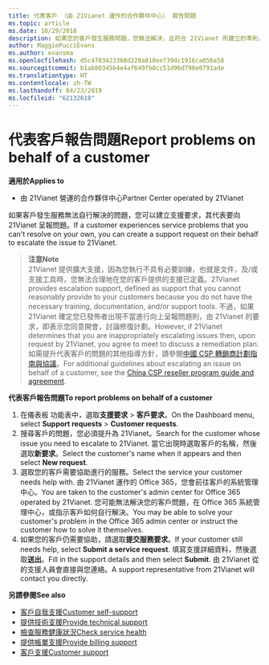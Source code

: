```yaml
---
title: 代表客戶 （由 21Vianet 運作的合作夥伴中心） 報告問題
ms.topic: article
ms.date: 10/29/2018
description: 如果您的客戶發生服務問題，您無法解決，且符合 21Vianet 所建立的準則，申請支援要求它們。
author: MaggiePucciEvans
ms.author: evansma
ms.openlocfilehash: d5c4703423360d228a810ee739dc1916ca056a58
ms.sourcegitcommit: b1ab80345b4e4af649fb8cc51d96d798e0791ade
ms.translationtype: HT
ms.contentlocale: zh-TW
ms.lasthandoff: 04/23/2019
ms.locfileid: "62132618"
---
```

# <a name="report-problems-on-behalf-of-a-customer"></a><span data-ttu-id="4e645-103">代表客戶報告問題</span><span class="sxs-lookup"><span data-stu-id="4e645-103">Report problems on behalf of a customer</span></span>

<span data-ttu-id="4e645-104">**適用於**</span><span class="sxs-lookup"><span data-stu-id="4e645-104">**Applies to**</span></span>

-   <span data-ttu-id="4e645-105">由 21Vianet 營運的合作夥伴中心</span><span class="sxs-lookup"><span data-stu-id="4e645-105">Partner Center operated by 21Vianet</span></span>


<span data-ttu-id="4e645-106">如果客戶發生服務無法自行解決的問題，您可以建立支援要求，其代表要向 21Vianet 呈報問題。</span><span class="sxs-lookup"><span data-stu-id="4e645-106">If a customer experiences service problems that you can't resolve on your own, you can create a support request on their behalf to escalate the issue to 21Vianet.</span></span>

><span data-ttu-id="4e645-107">**注意**</span><span class="sxs-lookup"><span data-stu-id="4e645-107">**Note**</span></span><br><span data-ttu-id="4e645-108">21Vianet 提供擴大支援，因為您執行不具有必要訓練，也就是文件，及/或支援工具時，您無法合理地在您的客戶提供的支援已定義。</span><span class="sxs-lookup"><span data-stu-id="4e645-108">21Vianet provides escalation support, defined as support that you cannot reasonably provide to your customers because you do not have the necessary training, documentation, and/or support tools.</span></span> <span data-ttu-id="4e645-109">不過，如果 21Vianet 確定您已發佈者出現不當進行向上呈報問題則，由 21Vianet 的要求，即表示您同意開會，討論修復計劃。</span><span class="sxs-lookup"><span data-stu-id="4e645-109">However, if 21Vianet determines that you are inappropriately escalating issues then, upon request by 21Vianet, you agree to meet to discuss a remediation plan.</span></span> <span data-ttu-id="4e645-110">如需提升代表客戶的問題的其他指導方針，請參閱[中國 CSP 轉銷商計劃指南與協議](csp-program-guide-and-agreements.md)。</span><span class="sxs-lookup"><span data-stu-id="4e645-110">For additional guidelines about escalating an issue on behalf of a customer, see the [China CSP reseller program guide and agreement](csp-program-guide-and-agreements.md).</span></span>


<span data-ttu-id="4e645-111">**代表客戶報告問題**</span><span class="sxs-lookup"><span data-stu-id="4e645-111">**To report problems on behalf of a customer**</span></span>

1. <span data-ttu-id="4e645-112">在儀表板 功能表中，選取**支援要求** &gt; **客戶要求**。</span><span class="sxs-lookup"><span data-stu-id="4e645-112">On the Dashboard menu, select **Support requests** &gt; **Customer requests**.</span></span>
2. <span data-ttu-id="4e645-113">搜尋客戶的問題，您必須提升為 21Vianet。</span><span class="sxs-lookup"><span data-stu-id="4e645-113">Search for the customer whose issue you need to escalate to 21Vianet.</span></span> <span data-ttu-id="4e645-114">當它出現時選取客戶的名稱，然後選取**新要求**。</span><span class="sxs-lookup"><span data-stu-id="4e645-114">Select the customer's name when it appears and then select **New request**.</span></span>
3. <span data-ttu-id="4e645-115">選取您的客戶需要協助進行的服務。</span><span class="sxs-lookup"><span data-stu-id="4e645-115">Select the service your customer needs help with.</span></span> <span data-ttu-id="4e645-116">由 21Vianet 運作的 Office 365，您會前往客戶的系統管理中心。</span><span class="sxs-lookup"><span data-stu-id="4e645-116">You are taken to the customer's admin center for Office 365 operated by 21Vianet.</span></span> <span data-ttu-id="4e645-117">您可能無法解決您的客戶問題，在 Office 365 系統管理中心，或指示客戶如何自行解決。</span><span class="sxs-lookup"><span data-stu-id="4e645-117">You may be able to solve your customer's problem in the Office 365 admin center or instruct the customer how to solve it themselves.</span></span>
4. <span data-ttu-id="4e645-118">如果您的客戶仍需要協助，請選取**提交服務要求**。</span><span class="sxs-lookup"><span data-stu-id="4e645-118">If your customer still needs help, select **Submit a service request**.</span></span> <span data-ttu-id="4e645-119">填寫支援詳細資料，然後選取**送出**。</span><span class="sxs-lookup"><span data-stu-id="4e645-119">Fill in the support details and then select **Submit**.</span></span> <span data-ttu-id="4e645-120">由 21Vianet 從的支援人員會直接與您連絡。</span><span class="sxs-lookup"><span data-stu-id="4e645-120">A support representative from 21Vianet will contact you directly.</span></span>

<span data-ttu-id="4e645-121">**另請參閱**</span><span class="sxs-lookup"><span data-stu-id="4e645-121">**See also**</span></span>

-   [<span data-ttu-id="4e645-122">客戶自我支援</span><span class="sxs-lookup"><span data-stu-id="4e645-122">Customer self-support</span></span>](customer-self-support.md)
-   [<span data-ttu-id="4e645-123">提供技術支援</span><span class="sxs-lookup"><span data-stu-id="4e645-123">Provide technical support</span></span>](provide-technical-support.md)
-   [<span data-ttu-id="4e645-124">檢查服務健康狀況</span><span class="sxs-lookup"><span data-stu-id="4e645-124">Check service health</span></span>](check-service-health.md)
-   [<span data-ttu-id="4e645-125">提供帳單支援</span><span class="sxs-lookup"><span data-stu-id="4e645-125">Provide billing support</span></span>](provide-billing-support.md)
-   [<span data-ttu-id="4e645-126">客戶支援</span><span class="sxs-lookup"><span data-stu-id="4e645-126">Customer support</span></span>](customer-support.md)